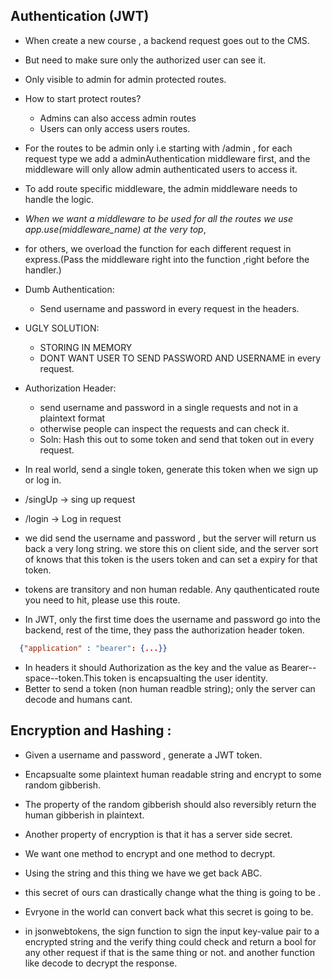 ## Authentication (JWT)

- When create a new course , a backend request goes out to the CMS.
- But need to make sure only the authorized user can see it.
- Only visible to admin for admin protected routes.

- How to start protect routes?
  - Admins can also access admin routes
  - Users can only access users routes.

- For the routes to be admin only i.e starting with /admin , for each request type we add a adminAuthentication middleware first, and the middleware will only allow admin authenticated users to access it.

- To add route specific middleware, the admin middleware needs to handle the logic.
- *When we want a middleware to be used for all the routes we use app.use(middleware_name) at the very top*, 
- for others, we overload the function for each different request in express.(Pass the middleware right into the function ,right before the handler.)

- Dumb Authentication:
  - Send username and password in every request in the headers.

- UGLY SOLUTION:
  - STORING IN MEMORY
  - DONT WANT USER TO SEND PASSWORD AND USERNAME in every request.

- Authorization Header:
  - send username and password in a single requests and not in a plaintext format 
  - otherwise people can inspect the requests and can check it.
  - Soln: Hash this out to some token and send that token out in every request.

- In real world, send a single token, generate this token when we sign up or log in.
- /singUp -> sing up request
- /login -> Log in request 
- we did send the username and password , but the server will return us back a very long string. we store this on client side, and the server sort of knows that this token is the users token and can set a expiry for that token.

- tokens are transitory and non human redable. Any qauthenticated route you need to hit, please use this route.

- In JWT, only the first time does the username and password go into the backend, rest of the time, they pass the authorization header token.
```json
  {"application" : "bearer": {...}}
```

- In headers it should Authorization as the key and the value as Bearer--space--token.This token is encapsualting the user identity. 
- Better to send a token (non human readble string); only the server can decode and humans cant.


## Encryption and Hashing :

- Given a username and password , generate a JWT token.
- Encapsualte some plaintext human readable string and encrypt to some random gibberish.

- The property of the random gibberish should also reversibly return the human gibberish in plaintext.

- Another property of encryption is that it has a server side secret.
- We want one method to encrypt and one method to decrypt.
- Using the string and this thing we have we get back ABC.
- this secret of ours can drastically change what the thing is going to be .
- Evryone in the world can convert back what this secret is going to be.
- in jsonwebtokens, the sign function to sign the input key-value pair to a encrypted string and the verify thing could check and return a bool for any other request if that is the same thing or not. and another function like decode to decrypt the response.




